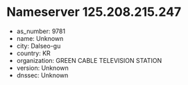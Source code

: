 # Nameserver 125.208.215.247

* as_number: 9781
* name: Unknown
* city: Dalseo-gu
* country: KR
* organization: GREEN CABLE TELEVISION STATION
* version: Unknown
* dnssec: Unknown
